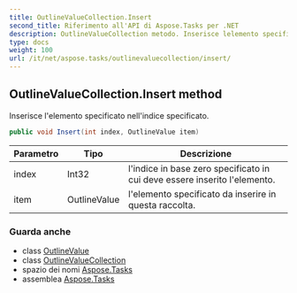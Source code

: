 ```yaml
---
title: OutlineValueCollection.Insert
second_title: Riferimento all'API di Aspose.Tasks per .NET
description: OutlineValueCollection metodo. Inserisce lelemento specificato nellindice specificato.
type: docs
weight: 100
url: /it/net/aspose.tasks/outlinevaluecollection/insert/
---
```

## OutlineValueCollection.Insert method

Inserisce l'elemento specificato nell'indice specificato.

```csharp
public void Insert(int index, OutlineValue item)
```

| Parametro | Tipo | Descrizione |
| --- | --- | --- |
| index | Int32 | l'indice in base zero specificato in cui deve essere inserito l'elemento. |
| item | OutlineValue | l'elemento specificato da inserire in questa raccolta. |

### Guarda anche

* class [OutlineValue](../../outlinevalue/)
* class [OutlineValueCollection](../)
* spazio dei nomi [Aspose.Tasks](../../outlinevaluecollection/)
* assemblea [Aspose.Tasks](../../../)


